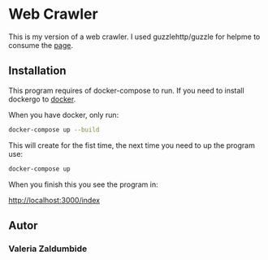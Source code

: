 # Web Crawler

This is my version of a web crawler. I used guzzlehttp/guzzle for helpme to consume the
[page](https://news.ycombinator.com).

## Installation

This program requires of docker-compose to run.
If you need to install dockergo to [docker](https://www.docker.com/).

When you have docker, only run:

```bash
docker-compose up --build
```
This will create for the fist time, the next time you need to up the program use:
```bash
docker-compose up
```
When you finish this you see the program in:

[http://localhost:3000/index](http://localhost:3000/index)

## Autor

### Valeria Zaldumbide
